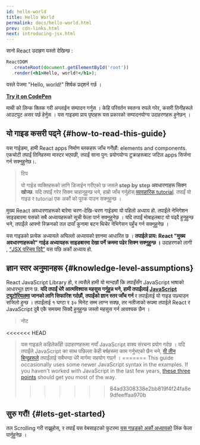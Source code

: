```yaml
---
id: hello-world
title: Hello World
permalink: docs/hello-world.html
prev: cdn-links.html
next: introducing-jsx.html
---
```


सानो React उदाह्रण यस्तो देखिन्छ : 

```jsx
ReactDOM
  .createRoot(document.getElementById('root'))
  .render(<h1>Hello, world!</h1>);
```

यस्ले पेजमा "Hello, world!" शिर्षक प्रद्शर्न गर्छ । 

**[Try it on CodePen](https://codepen.io/gaearon/pen/rrpgNB?editors=1010)**


माथी को लिन्क क्लिक गरी अन्लाईन सम्पादन गर्नुस ।  केहि परिवर्तन स्वतन्त्र रुपले गरेर, कसरी तिनीहरूले आउटपुट असर पर्छ हेर्नुस । यस गाइडमा प्राय पृष्ठहरू यस प्रकारको सम्पादनयोग्य उदाहरणहरू हुनेछन् ।


## यो गाइड कसरी पढ्ने {#how-to-read-this-guide}

यस गाईडमा, हामी React apps निर्माण ब्लकहरू जाँच गर्नेछौं: elements and components. एकचोटी तपाईं तिनिहरुमा मास्टर भएपछी, तपाईं साना पुन: प्रयोगयोग्य टुक्राहरूबाट जटिल apps सिर्जना गर्न सक्नुहुनेछ।.

>टिप
>
>यो गाईड व्यक्तिहरूको लागि डिजाईन गरीएको छ जसले **step by step अवधारणाहरू सिक्न खोज्छ**. यदि तपाईं गरेर सिक्न चाहानुहुन्छ भने, हाम्रो जाँच गर्नुहोस् [व्यावहारिक tutorial](/tutorial/tutorial.html). तपाइँ यो गाइड र tutorial एक अर्को को पूरक पाउन सक्नुहुन्छ ।

मुख्य React अवधारणाहरूको बारेमा चरण-देखि-चरण गाईडमा यो पहिलो अध्याय हो. तपाईंले नेभिगेशन साइडबारमा यसको सबै अध्यायहरूको सूची फेला पार्न सक्नुहुनेछ । यदि तपाईं मोबाइलबाट यो पढ्दै हुनुहुन्छ भने, तपाईंले आफ्नो स्क्रिनको तल दायाँ कुनामा बटन थिचेर नेभिगेसन पहुँच गर्न सक्नुहुनेछ । 

यस गाइडको प्रत्येक अध्यायले अघिल्लो अध्यायको ज्ञानमा आधारित छ ।  **तपाईले प्राय: React "मुख्य अवधारणाहरूको" गाईड अध्यायहरू साइडबारमा देखा पर्ने क्रममा पढेर सिक्न सक्नुहुन्छ ।** उदाहरणको लागी
, [“JSX परिचय दिदै”](/docs/introducing-jsx.html) यस पछि अर्को अध्याय हो.

## ज्ञान स्तर अनुमानहरू {#knowledge-level-assumptions}

React JavaScript Library हो, र त्यसैले हामी यो मान्दछौं कि तपाइँसँग JavaScript भाषाको आधारभूत ज्ञान छ. **यदि तपाईं धेरै आत्मविश्वास महसुस गर्नुहुन्न भने, हामी तपाईंलाई [JavaScript ट्यूटोरियलमा](https://developer.mozilla.org/en-US/docs/Web/JavaScript/A_re-introduction_to_JavaScript) जानको लागि सिफारिश गर्दछौं, तपाईंको ज्ञान स्तर जाँच गर्न** र तपाईंलाई यो गाइड पछ्याउन सजिलो हुन्छ । तपाईंलाई १ घण्टा र ३० मिनेट सम्म लाग्न सक्छ, तर नतीजाको रूपमा तपाईले React र JavaScript दुबै एकै समयमा सिक्दै हुनुहुन्छ जस्तो महसुस गर्न आवश्यक छैन ।

>नोट
>
<<<<<<< HEAD
>यस गाइडले कहिलेकाँही उदाहरणहरूमा नयाँ JavaScript वाक्य संरचना प्रयोग गर्दछ । यदि तपाईंले JavaScript का साथ पछिल्ला केही बर्षहरूमा काम गर्नुभएको छैन भने, [यी तीन बिन्दुहरूले](https://gist.github.com/gaearon/683e676101005de0add59e8bb345340c) तपाईंलाई सबैभन्दा धेरै मार्गमा सहयोग गर्छ्न । 
=======
>This guide occasionally uses some newer JavaScript syntax in the examples. If you haven't worked with JavaScript in the last few years, [these three points](https://gist.github.com/gaearon/683e676101005de0add59e8bb345340c) should get you most of the way.
>>>>>>> 84ad3308338e2bb819f4f24fa8e9dfeeffaa970b


## सुरु गरौं! {#lets-get-started}

तल Scrolling गरी राख्नुहोस्, र तपाईं यस वेबसाइटको फुटरमा [यस गाइडको अर्को अध्यायको](/docs/introducing-jsx.html) लिंक फेला पार्नुहुनेछ । 


